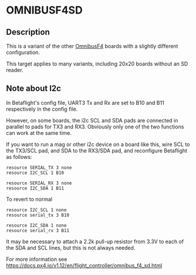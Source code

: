 # OMNIBUSF4SD

## Description

This is a variant of the other [OmnibusF4](/docs/wiki/boards/OMNIBUSF4SD) boards with a slightly different configuration.

This target applies to many variants, including 20x20 boards without an SD reader.

## Note about I2c

In Betaflight's config file, UART3 Tx and Rx are set to B10 and B11 respectively in the config file.

However, on some boards, the i2c SCL and SDA pads are connected in parallel to pads for TX3 and RX3. Obviously only one of the two functions can work at the same time.

If you want to run a mag or other i2c device on a board like this, wire SCL to the TX3/SCL pad, and SDA to the RX3/SDA pad, and reconfigure Betaflight as follows:

```
resource SERIAL_TX 3 none
resource I2C_SCL 1 B10

resource SERIAL_RX 3 none
resource I2C_SDA 1 B11
```

To revert to normal

```
resource I2C_SCL 1 none
resource serial_tx 3 B10

resource I2C_SDA 1 none
resource serial_rx 3 B11
```

It may be necessary to attach a 2.2k pull-up resistor from 3.3V to each of the SDA and SCL lines, but this is not always needed.

For more information see https://docs.px4.io/v1.12/en/flight_controller/omnibus_f4_sd.html
